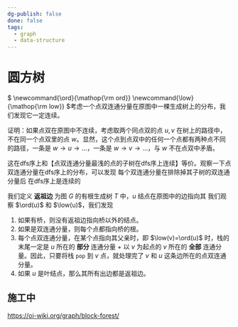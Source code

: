 ```yaml
---
dg-publish: false
done: false
tags:
  - graph
  - data-structure
---
```

# 圆方树

$
\newcommand{\ord}{\mathop{\rm ord}}
\newcommand{\low}{\mathop{\rm low}}
$考虑一个点双连通分量在原图中一棵生成树上的分布，我们发现它一定连续。

证明：如果点双在原图中不连续，考虑取两个同点双的点 $u,v$ 在树上的路径中，不在同一个点双里的点 $w$。显然，这个点到点双中的任何一个点都有两种点不同的路径，一条是 $w\to u\to \dots$，一条是 $w\to v\to\dots$，与 $w$ 不在点双中矛盾。

这在dfs序上和【点双连通分量最浅的点的子树在dfs序上连续】等价。观察一下点双连通分量在dfs序上的分布，可以发现 每个双连通分量在排除掉其子树的双连通分量后 在dfs序上是连续的

我们定义 **返祖边** 为图 $G$ 的有根生成树 $T$ 中，$u$ 结点在原图中的边指向其
我们观察 $\ord(u)$ 和 $\low(u)$，我们发现
1. 如果有桥，则没有返祖边指向桥以外的结点。
2. 如果是双连通分量，则每个点都指向桥的根。
3. 每个点双连通分量，在某个点指向其父亲时，即 $\low(v)=\ord(u)$ 时，栈的末尾一定是 $u$ 所在的 **部分** 连通分量 + 以 $v$ 为起点的 $v$ 所在的 **全部** 连通分量。因此，只要将栈 `pop` 到 $v$ 点，就处理完了 $v$ 和 $u$ 这条边所在的点双连通分量。
4. 如果 $u$ 是叶结点，那么其所有出边都是返祖边。

## 施工中

https://oi-wiki.org/graph/block-forest/